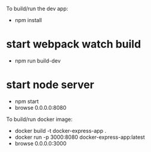 To build/run the dev app:
* npm install
# start webpack watch build
* npm run build-dev
# start node server
* npm start
* browse 0.0.0.0:8080

To build/run docker image:
* docker build -t docker-express-app .
* docker run -p 3000:8080 docker-express-app:latest
* browse 0.0.0.0:3000

